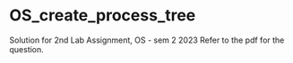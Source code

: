 # OS_create_process_tree
Solution for 2nd Lab Assignment, OS - sem 2 2023 
Refer to the pdf for the question.
